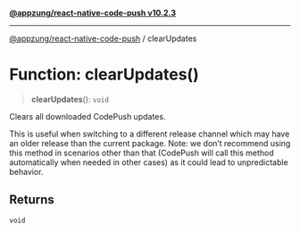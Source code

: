 [**@appzung/react-native-code-push v10.2.3**](../README.md)

---

[@appzung/react-native-code-push](../README.md) / clearUpdates

# Function: clearUpdates()

> **clearUpdates**(): `void`

Clears all downloaded CodePush updates.

This is useful when switching to a different release channel which may have an older release than the current package.
Note: we don’t recommend using this method in scenarios other than that (CodePush will call
this method automatically when needed in other cases) as it could lead to unpredictable behavior.

## Returns

`void`
